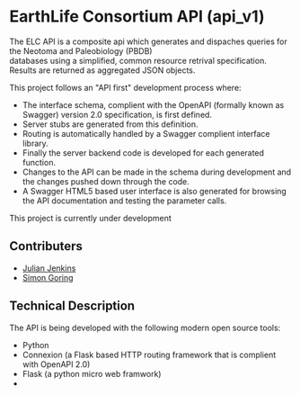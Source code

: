 # EarthLife Consortium API (api_v1)

The ELC API is a composite api which generates and dispaches queries for the Neotoma and Paleobiology (PBDB)  
databases using a simplified, common resource retrival specification. Results are returned as aggregated JSON objects.

This project follows an "API first" development process where:
* The interface schema, complient with the OpenAPI (formally known as Swagger) version 2.0 specification, is first defined.
* Server stubs are generated from this definition.
* Routing is automatically handled by a Swagger complient interface library.
* Finally the server backend code is developed for each generated function.
* Changes to the API can be made in the schema during development and the changes pushed down through the code.
* A Swagger HTML5 based user interface is also generated for browsing the API documentation and testing the parameter calls.

This project is currently under development 

## Contributers
* [Julian Jenkins](http://github.com/jpjenk)  
* [Simon Goring](http://github.com/SimonGoring)  

## Technical Description

The API is being developed with the following modern open source tools:
* Python
* Connexion (a Flask based HTTP routing framework that is complient with OpenAPI 2.0)
* Flask (a python micro web framwork)
* 

